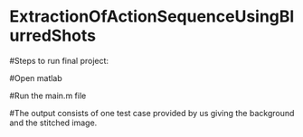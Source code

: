 # ExtractionOfActionSequenceUsingBlurredShots


#Steps to run final project:


#Open matlab


#Run the main.m file 


#The output consists of one test case provided by us giving the background and the stitched image.
